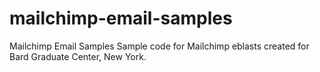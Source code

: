 # mailchimp-email-samples
Mailchimp Email Samples
Sample code for Mailchimp eblasts created for Bard Graduate Center, New York. 
